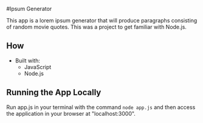 #Ipsum Generator

This app is a lorem ipsum generator that will produce paragraphs consisting of random movie quotes.  This was a project to get familiar with Node.js.

## How
- Built with:
  - JavaScript
  - Node.js

## Running the App Locally
Run app.js in your terminal with the command `node app.js` and then access the application in your browser at "localhost:3000".